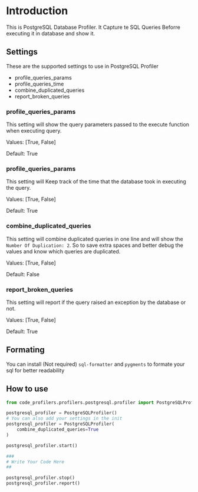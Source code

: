 # Introduction
This is PostgreSQL Database Profiler. It Capture te SQL Queries Beforre executing it in database and show it.


## Settings
These are the supported settings to use in PostgreSQL Profiler
* profile_queries_params
* profile_queries_time
* combine_duplicated_queries
* report_broken_queries

### profile_queries_params
This setting will show the query parameters passed to the execute function when executing query.

Values: [True, False]

Default: True

### profile_queries_params
This setting will Keep track of the time that the database took in executing the query.

Values: [True, False]

Default: True

### combine_duplicated_queries
This setting will combine duplicated queries in one line and will show the `Number Of Duplication: 2`. So to save extra spaces and better debug the values and know which queries are duplicated.

Values: [True, False]

Default: False

### report_broken_queries
This setting will report if the query raised an exception by the database or not.

Values: [True, False]

Default: True


## Formating
You can install (Not required) `sql-formatter` and `pygments` to formate your sql for better readability


## How to use
```python
from code_profilers.profilers.postgresql.profiler import PostgreSQLProfiler

postgresql_profiler = PostgreSQLProfiler()
# You can also add your settings in the init
postgresql_profiler = PostgreSQLProfiler(
    combine_duplicated_queries=True
)

postgresql_profiler.start()

###
# Write Your Code Here
##

postgresql_profiler.stop()
postgresql_profiler.report()
```

